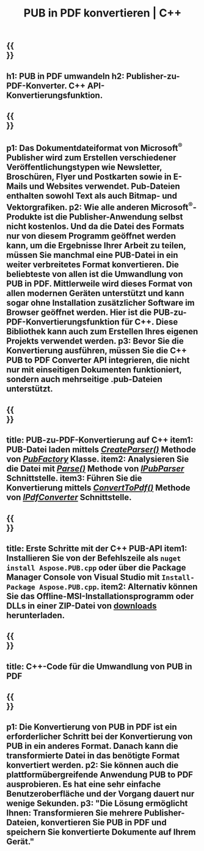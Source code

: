 ﻿---
translation: true
template: /_templates/conversion-child.md
title: PUB in PDF konvertieren | C++
description: Konvertieren Sie PUB in PDF mit der C++-API auf jedem System. Publisher-Konvertierungsfunktion, die sich einfach in Ihre eigene Lösung integrieren lässt.
url: /cpp/conversion/pub-to-pdf/
metakeywords: pub in pdf c++, Pub in pdf cpp konvertieren, c++ pub in pdf, Publisher in pdf c++
family: pub
platformtag: cpp
feature: conversion
---

{{<section banner>}}
---
h1: PUB in PDF umwandeln
h2: Publisher-zu-PDF-Konverter. С++ API-Konvertierungsfunktion.
---

{{<section overview>}}
---
p1: Das Dokumentdateiformat von Microsoft<sup>®</sup> Publisher wird zum Erstellen verschiedener Veröffentlichungstypen wie Newsletter, Broschüren, Flyer und Postkarten sowie in E-Mails und Websites verwendet. Pub-Dateien enthalten sowohl Text als auch Bitmap- und Vektorgrafiken.
p2: Wie alle anderen Microsoft<sup>®</sup>-Produkte ist die Publisher-Anwendung selbst nicht kostenlos. Und da die Datei des Formats nur von diesem Programm geöffnet werden kann, um die Ergebnisse Ihrer Arbeit zu teilen, müssen Sie manchmal eine PUB-Datei in ein weiter verbreitetes Format konvertieren. Die beliebteste von allen ist die Umwandlung von PUB in PDF. Mittlerweile wird dieses Format von allen modernen Geräten unterstützt und kann sogar ohne Installation zusätzlicher Software im Browser geöffnet werden. Hier ist die PUB-zu-PDF-Konvertierungsfunktion für C++. Diese Bibliothek kann auch zum Erstellen Ihres eigenen Projekts verwendet werden.
p3: Bevor Sie die Konvertierung ausführen, müssen Sie die C++ PUB to PDF Converter API integrieren, die nicht nur mit einseitigen Dokumenten funktioniert, sondern auch mehrseitige .pub-Dateien unterstützt.
---

{{<section feature1>}}
---
title: PUB-zu-PDF-Konvertierung auf C++
item1: PUB-Datei laden mittels [*CreateParser()*](https://apireference.aspose.com/pub/cpp/class/aspose.pub.pub_factory#a88c04c4c35d45ee8febc7e1554d03c4b) Methode von [*PubFactory*](https://apireference.aspose.com/pub/cpp/class/aspose.pub.pub_factory) Klasse.
item2: Analysieren Sie die Datei mit [*Parse()*](https://apireference.aspose.com/pub/cpp/class/aspose.pub.i_pub_parser#ae9fc7043f382a5b4a7b694f0fe477915) Methode von [*IPubParser*](https://apireference.aspose.com/pub/cpp/class/aspose.pub.i_pub_parser) Schnittstelle.
item3: Führen Sie die Konvertierung mittels [*ConvertToPdf()*](https://apireference.aspose.com/pub/cpp/class/aspose.pub.i_pdf_converter#acdea381bc8f2a2799e73a039b09ecdb5) Methode von [*IPdfConverter*](https://apireference.aspose.com/pub/cpp/class/aspose.pub.i_pdf_converter) Schnittstelle.
---

{{<section feature2>}}
---
title: Erste Schritte mit der C++ PUB-API
item1: Installieren Sie von der Befehlszeile als ```nuget install Aspose.PUB.cpp``` oder über die Package Manager Console von Visual Studio mit ```Install-Package Aspose.PUB.cpp```.
item2: Alternativ können Sie das Offline-MSI-Installationsprogramm oder DLLs in einer ZIP-Datei von [downloads](https://downloads.aspose.com/pub/cpp) herunterladen.
---

{{<section codeexample>}}
---
title: C++-Code für die Umwandlung von PUB in PDF
---

{{<section summary>}}
---
p1: Die Konvertierung von PUB in PDF ist ein erforderlicher Schritt bei der Konvertierung von PUB in ein anderes Format. Danach kann die transformierte Datei in das benötigte Format konvertiert werden.
p2: Sie können auch die plattformübergreifende Anwendung PUB to PDF ausprobieren. Es hat eine sehr einfache Benutzeroberfläche und der Vorgang dauert nur wenige Sekunden.
p3: "Die Lösung ermöglicht Ihnen: Transformieren Sie mehrere Publisher-Dateien, konvertieren Sie PUB in PDF und speichern Sie konvertierte Dokumente auf Ihrem Gerät."
---